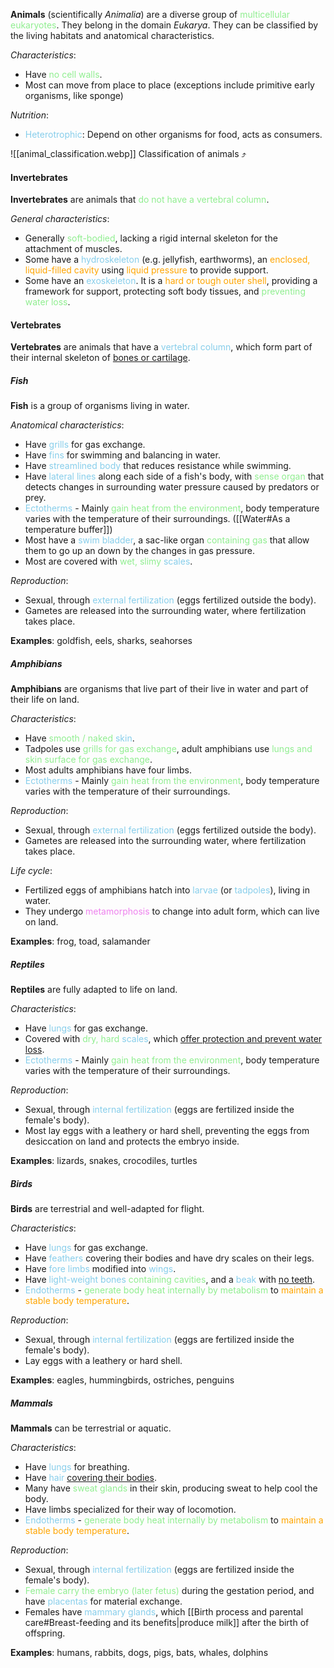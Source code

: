 **Animals** (scientifically *Animalia*) are a diverse group of <span style="color: lightgreen">multicellular eukaryotes</span>. They belong in the domain *Eukarya*. They can be classified by the living habitats and anatomical characteristics.

*Characteristics*:
- Have <span style="color: lightgreen">no cell walls</span>.
- Most can move from place to place
  (exceptions include primitive early organisms, like sponge)

*Nutrition*:
- <span style="color: skyblue">Heterotrophic</span>: Depend on other organisms for food, acts as consumers.

![[animal_classification.webp]]
Classification of animals ⤴️

#### Invertebrates
**Invertebrates** are animals that <span style="color: lightgreen">do not have a vertebral column</span>.

*General characteristics*:
- Generally <span style="color: lightgreen">soft-bodied</span>, lacking a rigid internal skeleton for the attachment of muscles.
- Some have a <span style="color: skyblue">hydroskeleton</span> (e.g. jellyfish, earthworms), an <span style="color: orange">enclosed, liquid-filled cavity</span> using <span style="color: orange">liquid pressure</span> to provide support.
- Some have an <span style="color: skyblue">exoskeleton</span>. It is a <span style="color: orange">hard or tough outer shell</span>, providing a framework for support, protecting soft body tissues, and <span style="color: lightgreen">preventing water loss</span>.

#### Vertebrates
**Vertebrates** are animals that have a <span style="color: skyblue">vertebral column</span>, which form part of their internal skeleton of <u>bones or cartilage</u>.

##### Fish
**Fish** is a group of organisms living in water.

*Anatomical characteristics*:
- Have <span style="color: skyblue">grills</span> for gas exchange.
- Have <span style="color: skyblue">fins</span> for swimming and balancing in water.
- Have <span style="color: skyblue">streamlined body</span> that reduces resistance while swimming.
- Have <span style="color: skyblue">lateral lines</span> along each side of a fish's body, with <span style="color: lightgreen">sense organ</span> that detects changes in surrounding water pressure caused by predators or prey.
- <span style="color: skyblue">Ectotherms</span> - Mainly <span style="color: lightgreen">gain heat from the environment</span>, body temperature varies with the temperature of their surroundings. ([[Water#As a temperature buffer]])
- Most have a <span style="color: skyblue">swim bladder</span>, a sac-like organ <span style="color: lightgreen">containing gas</span> that allow them to go up an down by the changes in gas pressure.
- Most are covered with <span style="color: lightgreen">wet, slimy</span> <span style="color: skyblue">scales</span>.

*Reproduction*:
- Sexual, through <span style="color: skyblue">external fertilization</span> (eggs fertilized outside the body).
- Gametes are released into the surrounding water, where fertilization takes place.

**Examples**: goldfish, eels, sharks, seahorses

##### Amphibians
**Amphibians** are organisms that live part of their live in water and part of their life on land.

*Characteristics*:
- Have <span style="color: lightgreen">smooth / naked</span> <span style="color: skyblue">skin</span>.
- Tadpoles use <span style="color: lightgreen">grills for gas exchange</span>, adult amphibians use <span style="color: lightgreen">lungs and skin surface for gas exchange</span>.
- Most adults amphibians have four limbs.
- <span style="color: skyblue">Ectotherms</span> - Mainly <span style="color: lightgreen">gain heat from the environment</span>, body temperature varies with the temperature of their surroundings.

*Reproduction*:
- Sexual, through <span style="color: skyblue">external fertilization</span> (eggs fertilized outside the body).
- Gametes are released into the surrounding water, where fertilization takes place.

*Life cycle*:
- Fertilized eggs of amphibians hatch into <span style="color: skyblue">larvae</span> (or <span style="color: skyblue">tadpoles</span>), living in water.
- They undergo <span style="color: violet">metamorphosis</span> to change into adult form, which can live on land.

**Examples**: frog, toad, salamander

##### Reptiles
**Reptiles** are fully adapted to life on land.

*Characteristics*:
- Have <span style="color: skyblue">lungs</span> for gas exchange.
- Covered with <span style="color: lightgreen">dry, hard</span> <span style="color: skyblue">scales</span>, which <u>offer protection and prevent water loss</u>.
- <span style="color: skyblue">Ectotherms</span> - Mainly <span style="color: lightgreen">gain heat from the environment</span>, body temperature varies with the temperature of their surroundings.

*Reproduction*:
- Sexual, through <span style="color: skyblue">internal fertilization</span> (eggs are fertilized inside the female's body).
- Most lay eggs with a leathery or hard shell, preventing the eggs from desiccation on land and protects the embryo inside.

**Examples**: lizards, snakes, crocodiles, turtles

##### Birds
**Birds** are terrestrial and well-adapted for flight.

*Characteristics*:
- Have <span style="color: skyblue">lungs</span> for gas exchange.
- Have <span style="color: skyblue">feathers</span> covering their bodies and have dry scales on their legs.
- Have <span style="color: skyblue">fore limbs</span> modified into <span style="color: skyblue">wings</span>.
- Have <span style="color: skyblue">light-weight bones</span> <span style="color: lightgreen">containing cavities</span>, and a <span style="color: skyblue">beak</span> with <u>no teeth</u>.
- <span style="color: skyblue">Endotherms</span> - <span style="color: lightgreen">generate body heat internally by metabolism</span> to <span style="color: orange">maintain a stable body temperature</span>.

*Reproduction*:
- Sexual, through <span style="color: skyblue">internal fertilization</span> (eggs are fertilized inside the female's body).
- Lay eggs with a leathery or hard shell.

**Examples**: eagles, hummingbirds, ostriches, penguins

##### Mammals
**Mammals** can be terrestrial or aquatic.

*Characteristics*:
- Have <span style="color: skyblue">lungs</span> for breathing.
- Have <span style="color: skyblue">hair</span> <u>covering their bodies</u>.
- Many have <span style="color: lightgreen">sweat glands</span> in their skin, producing sweat to help cool the body.
- Have limbs specialized for their way of locomotion.
- <span style="color: skyblue">Endotherms</span> - <span style="color: lightgreen">generate body heat internally by metabolism</span> to <span style="color: orange">maintain a stable body temperature</span>.

*Reproduction*:
- Sexual, through <span style="color: skyblue">internal fertilization</span> (eggs are fertilized inside the female's body).
- <span style="color: lightgreen">Female carry the embryo (later fetus)</span> during the gestation period, and have <span style="color: skyblue">placentas</span> for material exchange.
- Females have <span style="color: skyblue">mammary glands</span>, which [[Birth process and parental care#Breast-feeding and its benefits|produce milk]] after the birth of offspring.

**Examples**: humans, rabbits, dogs, pigs, bats, whales, dolphins


